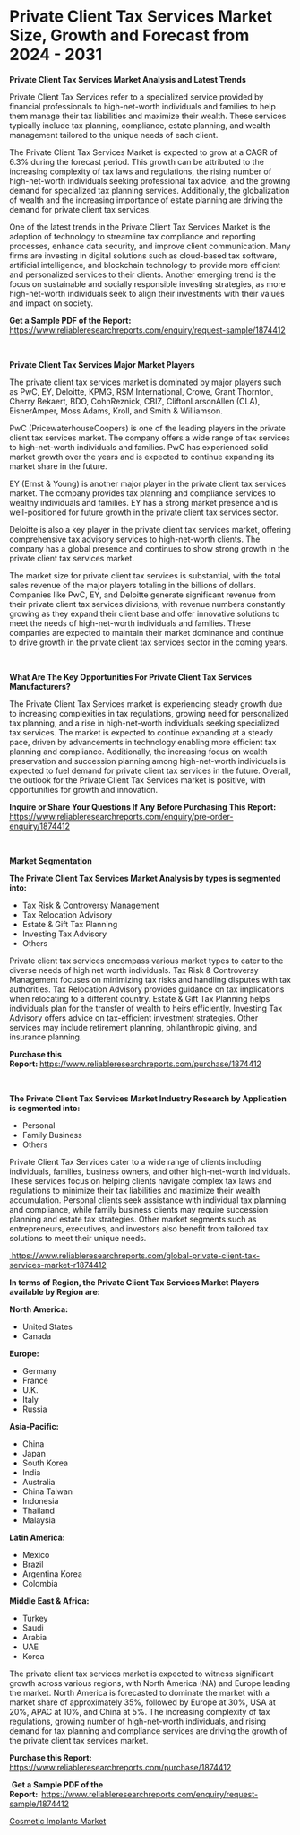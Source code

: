<p><h1>Private Client Tax Services Market Size, Growth and Forecast from 2024 - 2031</h1></p><p><strong>Private Client Tax Services Market Analysis and Latest Trends</strong></p>
<p><p>Private Client Tax Services refer to a specialized service provided by financial professionals to high-net-worth individuals and families to help them manage their tax liabilities and maximize their wealth. These services typically include tax planning, compliance, estate planning, and wealth management tailored to the unique needs of each client.</p><p>The Private Client Tax Services Market is expected to grow at a CAGR of 6.3% during the forecast period. This growth can be attributed to the increasing complexity of tax laws and regulations, the rising number of high-net-worth individuals seeking professional tax advice, and the growing demand for specialized tax planning services. Additionally, the globalization of wealth and the increasing importance of estate planning are driving the demand for private client tax services.</p><p>One of the latest trends in the Private Client Tax Services Market is the adoption of technology to streamline tax compliance and reporting processes, enhance data security, and improve client communication. Many firms are investing in digital solutions such as cloud-based tax software, artificial intelligence, and blockchain technology to provide more efficient and personalized services to their clients. Another emerging trend is the focus on sustainable and socially responsible investing strategies, as more high-net-worth individuals seek to align their investments with their values and impact on society.</p></p>
<p><strong>Get a Sample PDF of the Report:&nbsp;</strong> <a href="https://www.reliableresearchreports.com/enquiry/request-sample/1874412">https://www.reliableresearchreports.com/enquiry/request-sample/1874412</a></p>
<p>&nbsp;</p>
<p><strong>Private Client Tax Services Major Market Players</strong></p>
<p><p>The private client tax services market is dominated by major players such as PwC, EY, Deloitte, KPMG, RSM International, Crowe, Grant Thornton, Cherry Bekaert, BDO, CohnReznick, CBIZ, CliftonLarsonAllen (CLA), EisnerAmper, Moss Adams, Kroll, and Smith & Williamson.</p><p>PwC (PricewaterhouseCoopers) is one of the leading players in the private client tax services market. The company offers a wide range of tax services to high-net-worth individuals and families. PwC has experienced solid market growth over the years and is expected to continue expanding its market share in the future.</p><p>EY (Ernst & Young) is another major player in the private client tax services market. The company provides tax planning and compliance services to wealthy individuals and families. EY has a strong market presence and is well-positioned for future growth in the private client tax services sector.</p><p>Deloitte is also a key player in the private client tax services market, offering comprehensive tax advisory services to high-net-worth clients. The company has a global presence and continues to show strong growth in the private client tax services market.</p><p>The market size for private client tax services is substantial, with the total sales revenue of the major players totaling in the billions of dollars. Companies like PwC, EY, and Deloitte generate significant revenue from their private client tax services divisions, with revenue numbers constantly growing as they expand their client base and offer innovative solutions to meet the needs of high-net-worth individuals and families. These companies are expected to maintain their market dominance and continue to drive growth in the private client tax services sector in the coming years.</p></p>
<p>&nbsp;</p>
<p><strong>What Are The Key Opportunities For Private Client Tax Services Manufacturers?</strong></p>
<p><p>The Private Client Tax Services market is experiencing steady growth due to increasing complexities in tax regulations, growing need for personalized tax planning, and a rise in high-net-worth individuals seeking specialized tax services. The market is expected to continue expanding at a steady pace, driven by advancements in technology enabling more efficient tax planning and compliance. Additionally, the increasing focus on wealth preservation and succession planning among high-net-worth individuals is expected to fuel demand for private client tax services in the future. Overall, the outlook for the Private Client Tax Services market is positive, with opportunities for growth and innovation.</p></p>
<p><strong>Inquire or Share Your Questions If Any Before Purchasing This Report:</strong> <a href="https://www.reliableresearchreports.com/enquiry/pre-order-enquiry/1874412">https://www.reliableresearchreports.com/enquiry/pre-order-enquiry/1874412</a></p>
<p>&nbsp;</p>
<p><strong>Market Segmentation</strong></p>
<p><strong>The Private Client Tax Services Market Analysis by types is segmented into:</strong></p>
<p><ul><li>Tax Risk & Controversy Management</li><li>Tax Relocation Advisory</li><li>Estate & Gift Tax Planning</li><li>Investing Tax Advisory</li><li>Others</li></ul></p>
<p><p>Private client tax services encompass various market types to cater to the diverse needs of high net worth individuals. Tax Risk & Controversy Management focuses on minimizing tax risks and handling disputes with tax authorities. Tax Relocation Advisory provides guidance on tax implications when relocating to a different country. Estate & Gift Tax Planning helps individuals plan for the transfer of wealth to heirs efficiently. Investing Tax Advisory offers advice on tax-efficient investment strategies. Other services may include retirement planning, philanthropic giving, and insurance planning.</p></p>
<p><strong>Purchase this Report:&nbsp;</strong><a href="https://www.reliableresearchreports.com/purchase/1874412">https://www.reliableresearchreports.com/purchase/1874412</a></p>
<p>&nbsp;</p>
<p><strong>The Private Client Tax Services Market Industry Research by Application is segmented into:</strong></p>
<p><ul><li>Personal</li><li>Family Business</li><li>Others</li></ul></p>
<p><p>Private Client Tax Services cater to a wide range of clients including individuals, families, business owners, and other high-net-worth individuals. These services focus on helping clients navigate complex tax laws and regulations to minimize their tax liabilities and maximize their wealth accumulation. Personal clients seek assistance with individual tax planning and compliance, while family business clients may require succession planning and estate tax strategies. Other market segments such as entrepreneurs, executives, and investors also benefit from tailored tax solutions to meet their unique needs.</p></p>
<p><a href="https://www.reliableresearchreports.com/global-private-client-tax-services-market-r1874412">&nbsp;https://www.reliableresearchreports.com/global-private-client-tax-services-market-r1874412</a></p>
<p><strong>In terms of Region, the Private Client Tax Services Market Players available by Region are:</strong></p>
<p>
    <p> <strong> North America: </strong>
        <ul>
            <li>United States</li>
            <li>Canada</li>
        </ul>
        </p> 
    <p> <strong> Europe: </strong>
        <ul>
            <li>Germany</li>
            <li>France</li>
            <li>U.K.</li>
            <li>Italy</li>
            <li>Russia</li>
        </ul>
        </p> 
    <p> <strong> Asia-Pacific: </strong>
        <ul>
            <li>China</li>
            <li>Japan</li>
            <li>South Korea</li>
            <li>India</li>
            <li>Australia</li>
            <li>China Taiwan</li>
            <li>Indonesia</li>
            <li>Thailand</li>
            <li>Malaysia</li>
        </ul>
        </p> 
    <p> <strong> Latin America: </strong>
        <ul>
            <li>Mexico</li>
            <li>Brazil</li>
            <li>Argentina Korea</li>
            <li>Colombia</li>
        </ul>
        </p> 
    <p> <strong> Middle East & Africa: </strong>
        <ul>
            <li>Turkey</li>
            <li>Saudi</li>
            <li>Arabia</li>
            <li>UAE</li>
            <li>Korea</li>
        </ul>
    </p>
    </p>
<p><p>The private client tax services market is expected to witness significant growth across various regions, with North America (NA) and Europe leading the market. North America is forecasted to dominate the market with a market share of approximately 35%, followed by Europe at 30%, USA at 20%, APAC at 10%, and China at 5%. The increasing complexity of tax regulations, growing number of high-net-worth individuals, and rising demand for tax planning and compliance services are driving the growth of the private client tax services market.</p></p>
<p><strong>Purchase this Report: </strong><a href="https://www.reliableresearchreports.com/purchase/1874412">https://www.reliableresearchreports.com/purchase/1874412</a></p>
<p>&nbsp;<strong>Get a Sample PDF of the Report:&nbsp;&nbsp;</strong><a href="https://www.reliableresearchreports.com/enquiry/request-sample/1874412">https://www.reliableresearchreports.com/enquiry/request-sample/1874412</a></p>
<p><strong></strong></p>
<p><p><a href="https://view.publitas.com/reportprime-1/strategic-insights-into-global-cosmetic-implants-market-trends-2024-2031-covered-in-126-pages/">Cosmetic Implants Market</a></p></p>